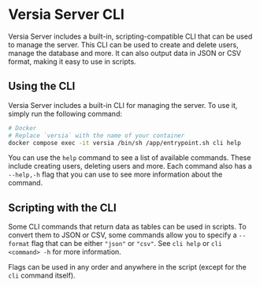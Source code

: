 # Versia Server CLI

Versia Server includes a built-in, scripting-compatible CLI that can be used to manage the server. This CLI can be used to create and delete users, manage the database and more. It can also output data in JSON or CSV format, making it easy to use in scripts.

## Using the CLI

Versia Server includes a built-in CLI for managing the server. To use it, simply run the following command:

```bash
# Docker
# Replace `versia` with the name of your container
docker compose exec -it versia /bin/sh /app/entrypoint.sh cli help
```

You can use the `help` command to see a list of available commands. These include creating users, deleting users and more. Each command also has a `--help,-h` flag that you can use to see more information about the command.

## Scripting with the CLI

Some CLI commands that return data as tables can be used in scripts. To convert them to JSON or CSV, some commands allow you to specify a `--format` flag that can be either `"json"` or `"csv"`. See `cli help` or `cli <command> -h` for more information.

Flags can be used in any order and anywhere in the script (except for the `cli` command itself).
